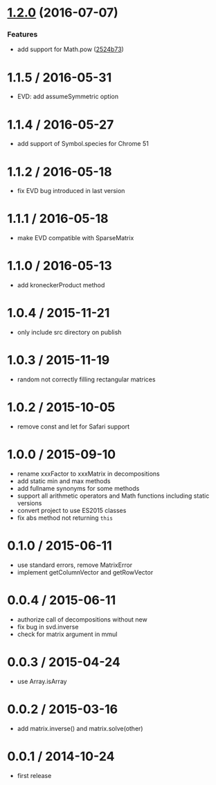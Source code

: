 <a name="1.2.0"></a>
# [1.2.0](https://github.com/mljs/matrix/compare/v1.1.5...v1.2.0) (2016-07-07)


### Features

* add support for Math.pow ([2524b73](https://github.com/mljs/matrix/commit/2524b73))



1.1.5 / 2016-05-31
==================

* EVD: add assumeSymmetric option

1.1.4 / 2016-05-27
==================

* add support of Symbol.species for Chrome 51

1.1.2 / 2016-05-18
==================

* fix EVD bug introduced in last version

1.1.1 / 2016-05-18
==================

* make EVD compatible with SparseMatrix

1.1.0 / 2016-05-13
==================

* add kroneckerProduct method

1.0.4 / 2015-11-21
==================

* only include src directory on publish

1.0.3 / 2015-11-19
==================

* random not correctly filling rectangular matrices

1.0.2 / 2015-10-05
==================

* remove const and let for Safari support

1.0.0 / 2015-09-10
==================

* rename xxxFactor to xxxMatrix in decompositions
* add static min and max methods
* add fullname synonyms for some methods
* support all arithmetic operators and Math functions including static versions
* convert project to use ES2015 classes
* fix abs method not returning `this`

0.1.0 / 2015-06-11
==================

* use standard errors, remove MatrixError
* implement getColumnVector and getRowVector

0.0.4 / 2015-06-11
==================

* authorize call of decompositions without new
* fix bug in svd.inverse
* check for matrix argument in mmul

0.0.3 / 2015-04-24
==================

* use Array.isArray

0.0.2 / 2015-03-16
==================

* add matrix.inverse() and matrix.solve(other)

0.0.1 / 2014-10-24
==================

* first release

